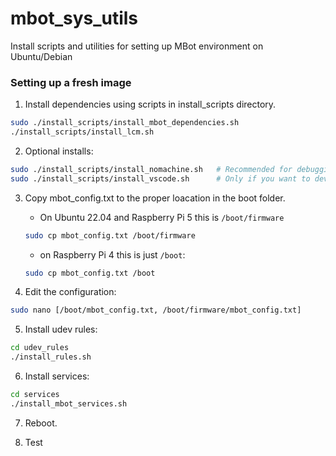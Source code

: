 # mbot_sys_utils
Install scripts and utilities for setting up MBot environment on Ubuntu/Debian

### Setting up a fresh image ###
1. Install dependencies using scripts in install_scripts directory.
```bash
sudo ./install_scripts/install_mbot_dependencies.sh
./install_scripts/install_lcm.sh
```

2. Optional installs:
```bash
sudo ./install_scripts/install_nomachine.sh   # Recommended for debugging.
sudo ./install_scripts/install_vscode.sh      # Only if you want to develop on the Pi.
```

3. Copy mbot_config.txt to the proper loacation in the boot folder.
   - On Ubuntu 22.04 and Raspberry Pi 5 this is `/boot/firmware`
    ```bash
    sudo cp mbot_config.txt /boot/firmware
    ```
   - on Raspberry Pi 4 this is just `/boot`:
    ```bash
    sudo cp mbot_config.txt /boot
    ```

4. Edit the configuration:
```bash
sudo nano [/boot/mbot_config.txt, /boot/firmware/mbot_config.txt]
```

5. Install udev rules:
```bash
cd udev_rules
./install_rules.sh
```

6. Install services:
```bash
cd services
./install_mbot_services.sh
```

7. Reboot.

8. Test
